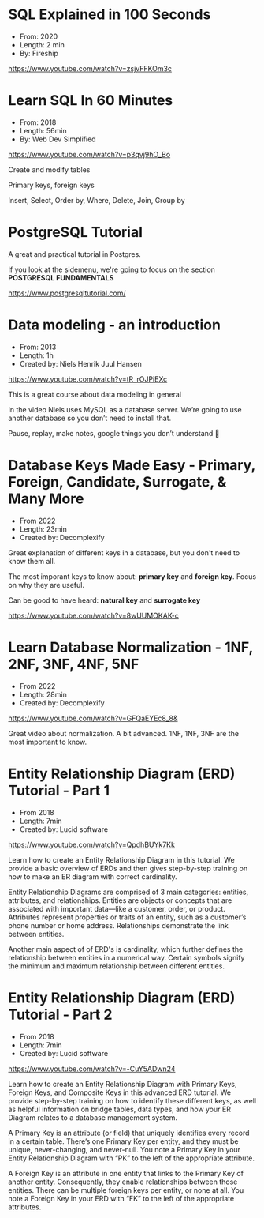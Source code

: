 
# SQL Explained in 100 Seconds
- From: 2020
- Length: 2 min
- By: Fireship

https://www.youtube.com/watch?v=zsjvFFKOm3c

# Learn SQL In 60 Minutes
- From: 2018
- Length: 56min
- By: Web Dev Simplified

https://www.youtube.com/watch?v=p3qvj9hO_Bo

Create and modify tables

Primary keys, foreign keys

Insert, Select, Order by, Where, Delete, Join, Group by

# PostgreSQL Tutorial

A great and practical tutorial in Postgres.

If you look at the sidemenu, we're going to focus on the section **POSTGRESQL FUNDAMENTALS**

https://www.postgresqltutorial.com/

# Data modeling - an introduction

- From: 2013
- Length: 1h
- Created by: Niels Henrik Juul Hansen

https://www.youtube.com/watch?v=tR_rOJPiEXc

This is a great course about data modeling in general

In the video Niels uses MySQL as a database server. We’re going to use another database so you don’t need to install that.

Pause, replay, make notes, google things you don’t understand 🙂

# Database Keys Made Easy - Primary, Foreign, Candidate, Surrogate, & Many More

- From 2022
- Length: 23min
- Created by: Decomplexify

Great explanation of different keys in a database, but you don't need to know them all.

The most imporant keys to know about: **primary key** and **foreign key**. Focus on why they are useful.

Can be good to have heard: **natural key** and **surrogate key**

https://www.youtube.com/watch?v=8wUUMOKAK-c


# Learn Database Normalization - 1NF, 2NF, 3NF, 4NF, 5NF

- From 2022
- Length: 28min
- Created by: Decomplexify

https://www.youtube.com/watch?v=GFQaEYEc8_8&

Great video about normalization. A bit advanced. 1NF, 1NF, 3NF are the most important to know.

# Entity Relationship Diagram (ERD) Tutorial - Part 1

- From 2018
- Length: 7min
- Created by: Lucid software

https://www.youtube.com/watch?v=QpdhBUYk7Kk

Learn how to create an Entity Relationship Diagram in this tutorial. We provide a basic overview of ERDs and then gives step-by-step training on how to make an ER diagram with correct cardinality.

Entity Relationship Diagrams are comprised of 3 main categories: entities, attributes, and relationships. Entities are objects or concepts that are associated with important data—like a customer, order, or product.  Attributes represent properties or traits of an entity, such as a customer’s phone number or home address. Relationships demonstrate the link between entities.

Another main aspect of of ERD's is cardinality, which further defines the relationship between entities in a numerical way. Certain symbols signify the minimum and maximum relationship between different entities.

# Entity Relationship Diagram (ERD) Tutorial - Part 2

- From 2018
- Length: 7min
- Created by: Lucid software

https://www.youtube.com/watch?v=-CuY5ADwn24

Learn how to create an Entity Relationship Diagram with Primary Keys, Foreign Keys, and Composite Keys in this advanced ERD tutorial. We provide step-by-step training on how to identify these different keys, as well as helpful information on bridge tables, data types, and how your ER Diagram relates to a database management system.

A Primary Key is an attribute (or field) that uniquely identifies every record in a certain table. There’s one Primary Key per entity, and they must be unique, never-changing, and never-null. You note a Primary Key in your Entity Relationship Diagram with “PK” to the left of the appropriate attribute.

A Foreign Key is an attribute in one entity that links to the Primary Key of another entity. Consequently, they enable relationships between those entities. There can be multiple foreign keys per entity, or none at all. You note a Foreign Key in your ERD with “FK” to the left of the appropriate attributes.